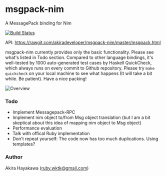 # msgpack-nim

A MessagePack binding for Nim

[![Build Status](https://travis-ci.org/akiradeveloper/msgpack-nim.svg?branch=master)](https://travis-ci.org/akiradeveloper/msgpack-nim)

API: https://rawgit.com/akiradeveloper/msgpack-nim/master/msgpack.html

msgpack-nim currently provides only the basic functionality.
Please see what's listed in Todo section. Compared to other language bindings, it's well-tested by
1000 auto-generated test cases by Haskell QuickCheck, which always runs
on every commit to Github repository. Please try `make quickcheck` on your local machine
to see what happens (It will take a bit while. Be patient). Have a nice packing!

![Overview](https://rawgit.com/akiradeveloper/msgpack-nim/master/overview.svg)

### Todo

* Implement Messagepack-RPC  
* Implement nim object to/from Msg object translation (but I am a bit skeptical about this idea of
  mapping nim object to Msg object)  
* Performance evaluation  
* Talk with offical Ruby implementation  
* Don't repeat yourself: The code now has too much duplications. Using templates?  

### Author

Akira Hayakawa (ruby.wktk@gmail.com)
